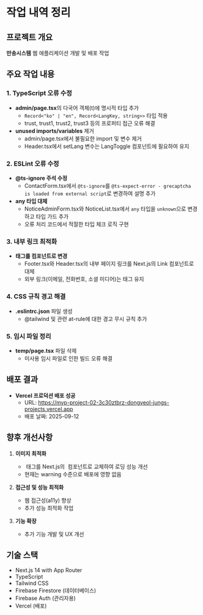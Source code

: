 # 작업 내역 정리

## 프로젝트 개요
**만송시스템** 웹 애플리케이션 개발 및 배포 작업

## 주요 작업 내용

### 1. TypeScript 오류 수정
- **admin/page.tsx**의 다국어 객체(t)에 명시적 타입 추가
  - `Record<"ko" | "en", Record<LangKey, string>>` 타입 적용
  - trust, trust1, trust2, trust3 등의 프로퍼티 접근 오류 해결
- **unused imports/variables** 제거
  - admin/page.tsx에서 불필요한 import 및 변수 제거
  - Header.tsx에서 setLang 변수는 LangToggle 컴포넌트에 필요하여 유지

### 2. ESLint 오류 수정
- **@ts-ignore 주석 수정**
  - ContactForm.tsx에서 `@ts-ignore`를 `@ts-expect-error - grecaptcha is loaded from external script`로 변경하여 설명 추가
- **any 타입 대체**
  - NoticeAdminForm.tsx와 NoticeList.tsx에서 `any` 타입을 `unknown`으로 변경하고 타입 가드 추가
  - 오류 처리 코드에서 적절한 타입 체크 로직 구현

### 3. 내부 링크 최적화
- **<a> 태그를 <Link> 컴포넌트로 변경**
  - Footer.tsx와 Header.tsx의 내부 페이지 링크를 Next.js의 Link 컴포넌트로 대체
  - 외부 링크(이메일, 전화번호, 소셜 미디어)는 <a> 태그 유지

### 4. CSS 규칙 경고 해결
- **.eslintrc.json** 파일 생성
  - @tailwind 및 관련 at-rule에 대한 경고 무시 규칙 추가

### 5. 임시 파일 정리
- **temp/page.tsx** 파일 삭제
  - 미사용 임시 파일로 인한 빌드 오류 해결

## 배포 결과
- **Vercel 프로덕션 배포 성공**
  - URL: https://mvp-project-02-3c30ztbrz-dongyeol-jungs-projects.vercel.app
  - 배포 날짜: 2025-09-12

## 향후 개선사항
1. **이미지 최적화**
   - <img> 태그를 Next.js의 <Image /> 컴포넌트로 교체하여 로딩 성능 개선
   - 현재는 warning 수준으로 배포에 영향 없음

2. **접근성 및 성능 최적화**
   - 웹 접근성(a11y) 향상
   - 추가 성능 최적화 작업

3. **기능 확장**
   - 추가 기능 개발 및 UX 개선

## 기술 스택
- Next.js 14 with App Router
- TypeScript
- Tailwind CSS
- Firebase Firestore (데이터베이스)
- Firebase Auth (관리자용)
- Vercel (배포)